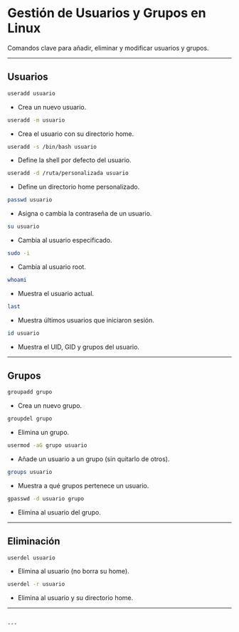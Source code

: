 # Gestión de Usuarios y Grupos en Linux

Comandos clave para añadir, eliminar y modificar usuarios y grupos.

---

## Usuarios

```bash
useradd usuario
````

* Crea un nuevo usuario.

```bash
useradd -m usuario
```

* Crea el usuario con su directorio home.

```bash
useradd -s /bin/bash usuario
```

* Define la shell por defecto del usuario.

```bash
useradd -d /ruta/personalizada usuario
```

* Define un directorio home personalizado.

```bash
passwd usuario
```

* Asigna o cambia la contraseña de un usuario.

```bash
su usuario
```

* Cambia al usuario especificado.

```bash
sudo -i
```

* Cambia al usuario root.

```bash
whoami
```

* Muestra el usuario actual.

```bash
last
```

* Muestra últimos usuarios que iniciaron sesión.

```bash
id usuario
```

* Muestra el UID, GID y grupos del usuario.

---

## Grupos

```bash
groupadd grupo
```

* Crea un nuevo grupo.

```bash
groupdel grupo
```

* Elimina un grupo.

```bash
usermod -aG grupo usuario
```

* Añade un usuario a un grupo (sin quitarlo de otros).

```bash
groups usuario
```

* Muestra a qué grupos pertenece un usuario.

```bash
gpasswd -d usuario grupo
```

* Elimina al usuario del grupo.

---

## Eliminación

```bash
userdel usuario
```

* Elimina al usuario (no borra su home).

```bash
userdel -r usuario
```

* Elimina al usuario y su directorio home.

---

````

---

